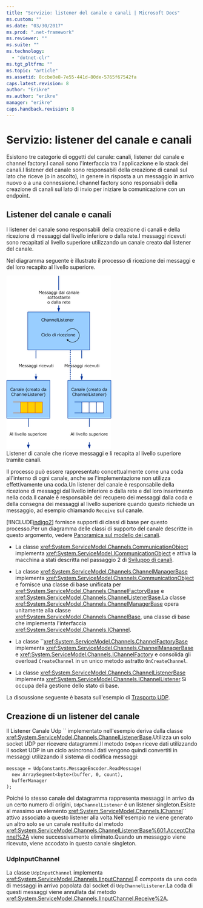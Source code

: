 ```yaml
---
title: "Servizio: listener del canale e canali | Microsoft Docs"
ms.custom: ""
ms.date: "03/30/2017"
ms.prod: ".net-framework"
ms.reviewer: ""
ms.suite: ""
ms.technology: 
  - "dotnet-clr"
ms.tgt_pltfrm: ""
ms.topic: "article"
ms.assetid: 8ccbe0e8-7e55-441d-80de-5765f67542fa
caps.latest.revision: 8
author: "Erikre"
ms.author: "erikre"
manager: "erikre"
caps.handback.revision: 8
---
```

# Servizio: listener del canale e canali
Esistono tre categorie di oggetti del canale: canali, listener del canale e channel factory.I canali sono l'interfaccia tra l'applicazione e lo stack dei canali.I listener del canale sono responsabili della creazione di canali sul lato che riceve \(o in ascolto\), in genere in risposta a un messaggio in arrivo nuovo o a una connessione.I channel factory sono responsabili della creazione di canali sul lato di invio per iniziare la comunicazione con un endpoint.  
  
## Listener del canale e canali  
 I listener del canale sono responsabili della creazione di canali e della ricezione di messaggi dal livello inferiore o dalla rete.I messaggi ricevuti sono recapitati al livello superiore utilizzando un canale creato dal listener del canale.  
  
 Nel diagramma seguente è illustrato il processo di ricezione dei messaggi e del loro recapito al livello superiore.  
  
 ![Listener di canale e canali](../../../../docs/framework/wcf/extending/media/wcfc-wcfchannelsigure1highlevelc.gif "wcfc\_WCFChannelsigure1HighLevelc")  
Listener di canale che riceve messaggi e li recapita al livello superiore tramite canali.  
  
 Il processo può essere rappresentato concettualmente come una coda all'interno di ogni canale, anche se l'implementazione non utilizza effettivamente una coda.Un listener del canale è responsabile della ricezione di messaggi dal livello inferiore o dalla rete e del loro inserimento nella coda.Il canale è responsabile del recupero dei messaggi dalla coda e della consegna dei messaggi al livello superiore quando questo richiede un messaggio, ad esempio chiamando `Receive` sul canale.  
  
 [!INCLUDE[indigo2](../../../../includes/indigo2-md.md)] fornisce supporti di classi di base per questo processo.Per un diagramma delle classi di supporto del canale descritte in questo argomento, vedere [Panoramica sul modello dei canali](../../../../docs/framework/wcf/extending/channel-model-overview.md).  
  
-   La classe <xref:System.ServiceModel.Channels.CommunicationObject> implementa <xref:System.ServiceModel.ICommunicationObject> e attiva la macchina a stati descritta nel passaggio 2 di [Sviluppo di canali](../../../../docs/framework/wcf/extending/developing-channels.md).  
  
-   La classe <xref:System.ServiceModel.Channels.ChannelManagerBase> implementa <xref:System.ServiceModel.Channels.CommunicationObject> e fornisce una classe di base unificata per <xref:System.ServiceModel.Channels.ChannelFactoryBase> e <xref:System.ServiceModel.Channels.ChannelListenerBase>.La classe <xref:System.ServiceModel.Channels.ChannelManagerBase> opera unitamente alla classe <xref:System.ServiceModel.Channels.ChannelBase>, una classe di base che implementa l'interfaccia <xref:System.ServiceModel.Channels.IChannel>.  
  
-   La classe ``<xref:System.ServiceModel.Channels.ChannelFactoryBase> implementa <xref:System.ServiceModel.Channels.ChannelManagerBase> e <xref:System.ServiceModel.Channels.IChannelFactory> e consolida gli overload `CreateChannel` in un unico metodo astratto `OnCreateChannel`.  
  
-   La classe <xref:System.ServiceModel.Channels.ChannelListenerBase> implementa <xref:System.ServiceModel.Channels.IChannelListener>.Si occupa della gestione dello stato di base.  
  
 La discussione seguente è basata sull'esempio di [Trasporto UDP](../../../../docs/framework/wcf/samples/transport-udp.md).  
  
## Creazione di un listener del canale  
 Il Listener Canale Udp `` implementato nell'esempio deriva dalla classe <xref:System.ServiceModel.Channels.ChannelListenerBase>.Utilizza un solo socket UDP per ricevere datagrammi.Il metodo `OnOpen` riceve dati utilizzando il socket UDP in un ciclo asincrono.I dati vengono quindi convertiti in messaggi utilizzando il sistema di codifica messaggi:  
  
```  
message = UdpConstants.MessageEncoder.ReadMessage(  
  new ArraySegment<byte>(buffer, 0, count),   
  bufferManager  
);  
```  
  
 Poiché lo stesso canale del datagramma rappresenta messaggi in arrivo da un certo numero di origini, `UdpChannelListener` è un listener singleton.Esiste al massimo un elemento <xref:System.ServiceModel.Channels.IChannel>`` attivo associato a questo listener alla volta.Nell'esempio ne viene generato un altro solo se un canale restituito dal metodo <xref:System.ServiceModel.Channels.ChannelListenerBase%601.AcceptChannel%2A> viene successivamente eliminato.Quando un messaggio viene ricevuto, viene accodato in questo canale singleton.  
  
### UdpInputChannel  
 La classe `UdpInputChannel` implementa <xref:System.ServiceModel.Channels.IInputChannel>.È composta da una coda di messaggi in arrivo popolata dal socket di `UdpChannelListener`.La coda di questi messaggi viene annullata dal metodo <xref:System.ServiceModel.Channels.IInputChannel.Receive%2A>.